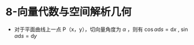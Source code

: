 # 8-向量代数与空间解析几何

* 对于平面曲线上一点 P（x，y），切向量角度为 $\alpha$ ，则有 $\cos \alpha\mathrm{d}s = \mathrm{d}x$ , $\sin \alpha\mathrm{d}s = \mathrm{d}y$
